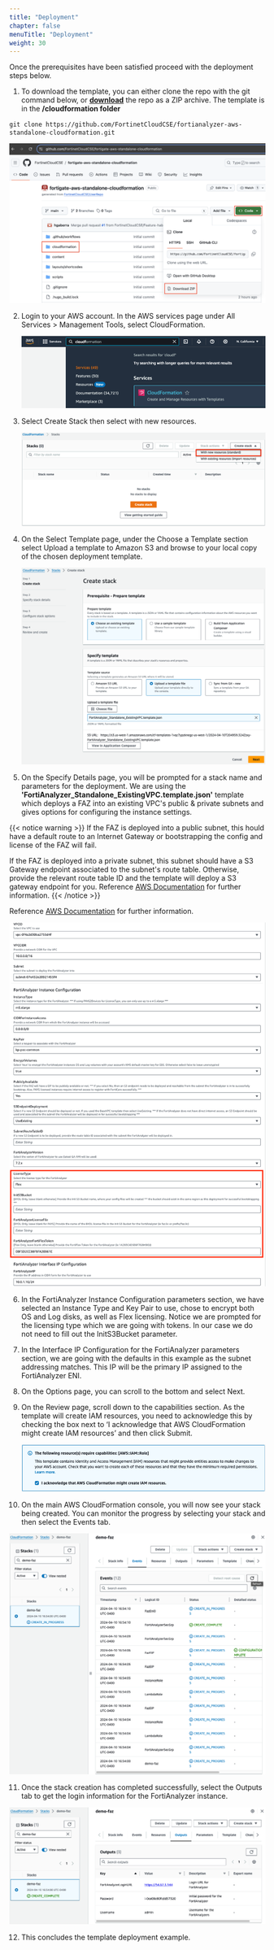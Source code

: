 ```yaml
---
title: "Deployment"
chapter: false
menuTitle: "Deployment"
weight: 30
---
```


Once the prerequisites have been satisfied proceed with the deployment steps below.

1.  To download the template, you can either clone the repo with the git command below, or [**download**](https://github.com/FortinetCloudCSE/fortianalyzer-aws-standalone-cloudformation) the repo as a ZIP archive.  The template is in the **/cloudformation folder**

```
git clone https://github.com/FortinetCloudCSE/fortianalyzer-aws-standalone-cloudformation.git
```

![](get1.png)

2.  Login to your AWS account.  In the AWS services page under All Services > Management Tools, select CloudFormation.

	![](deploy1.png)

3.  Select Create Stack then select with new resources.

	![](deploy2.png)

4.  On the Select Template page, under the Choose a Template section select Upload a template to Amazon S3 and browse to your local copy of the chosen deployment template.

	![](deploy3.png)

5.  On the Specify Details page, you will be prompted for a stack name and parameters for the deployment.  We are using the **'FortiAnalyzer_Standalone_ExistingVPC.template.json'** template which deploys a FAZ into an existing VPC's public & private subnets and gives options for configuring the instance settings.

{{< notice warning >}} 
If the FAZ is deployed into a public subnet, this hould have a default route to an Internet Gateway or bootstrapping the config and license of the FAZ will fail.

If the FAZ is deployed into a private subnet, this subnet should have a S3 Gateway endpoint associated to the subnet's route table.  Otherwise, provide the relevant route table ID and the template will deploy a S3 gateway endpoint for you.  Reference [AWS Documentation](https://docs.aws.amazon.com/vpc/latest/privatelink/vpc-endpoints-s3.html) for further information.
{{< /notice >}}

Reference [AWS Documentation](https://docs.aws.amazon.com/vpc/latest/privatelink/vpc-endpoints-s3.html) for further information.

![](deploy4.png)

6.  In the FortiAnalyzer Instance Configuration parameters section, we have selected an Instance Type and Key Pair to use, chose to encrypt both OS and Log disks, as well as Flex licensing.  Notice we are prompted for the licensing type which we are going with tokens.  In our case we do not need to fill out the InitS3Bucket parameter.

7.  In the Interface IP Configuration for the FortiAnalyzer parameters section, we are going with the defaults in this example as the subnet addressing matches.  This IP will be the primary IP assigned to the FortiAnalyzer ENI.

8.  On the Options page, you can scroll to the bottom and select Next.

9.  On the Review page, scroll down to the capabilities section.  As the template will create IAM resources, you need to acknowledge this by checking the box next to ‘I acknowledge that AWS CloudFormation might create IAM resources’ and then click Submit.

	![](deploy5.png)

10.  On the main AWS CloudFormation console, you will now see your stack being created.  You can monitor the progress by selecting your stack and then select the Events tab.

![](deploy6.png)

11.  Once the stack creation has completed successfully, select the Outputs tab to get the login information for the FortiAnalyzer instance.

![](deploy7.png)

12.  This concludes the template deployment example.
